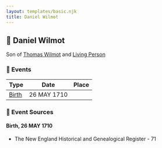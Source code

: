 ```yaml
---
layout: templates/basic.njk
title: Daniel Wilmot
---
```

## 🔵 Daniel Wilmot

Son of [Thomas Wilmot](/people/3/36930663) and [Living Person](/people/1/19292651)

### 📆 Events

Type | Date | Place
------ | ------ | ------
[Birth](#event-0) | 26 MAY 1710 |

### 📰 Event Sources

#### <a id="event-0"></a> Birth, 26 MAY 1710
* The New England Historical and Genealogical Register  - 71